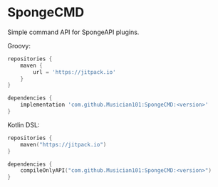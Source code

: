 # SpongeCMD
Simple command API for SpongeAPI plugins.

Groovy:

```Groovy
repositories {
    maven {
        url = 'https://jitpack.io'
    }
}

dependencies {
    implementation 'com.github.Musician101:SpongeCMD:<version>'
}
```

Kotlin DSL:

```Kotlin
repositories {
    maven("https://jitpack.io")
}

dependencies {
    compileOnlyAPI("com.github.Musician101:SpongeCMD:<version>")
}
```
